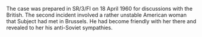 The case was prepared in SR/3/FI on 18 April 1960 for discussions with the British. The second incident involved a rather unstable American woman that Subject had met in Brussels. He had become friendly with her there and revealed to her his anti-Soviet sympathies.